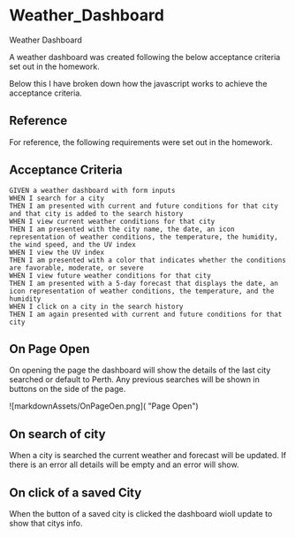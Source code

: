 # Weather_Dashboard
Weather Dashboard

A weather dashboard was created following the below acceptance criteria set out in the homework. 

Below this I have broken down how the javascript works to achieve the acceptance criteria. 

## Reference 

For reference, the following requirements were set out in the homework.

## Acceptance Criteria
```
GIVEN a weather dashboard with form inputs
WHEN I search for a city
THEN I am presented with current and future conditions for that city and that city is added to the search history
WHEN I view current weather conditions for that city
THEN I am presented with the city name, the date, an icon representation of weather conditions, the temperature, the humidity, the wind speed, and the UV index
WHEN I view the UV index
THEN I am presented with a color that indicates whether the conditions are favorable, moderate, or severe
WHEN I view future weather conditions for that city
THEN I am presented with a 5-day forecast that displays the date, an icon representation of weather conditions, the temperature, and the humidity
WHEN I click on a city in the search history
THEN I am again presented with current and future conditions for that city
```

## On Page Open

On opening the page the dashboard will show the details of the last city searched or default to Perth. Any previous searches will be shown in buttons on the side of the page.

![markdownAssets/OnPageOen.png]( "Page Open")

## On search of city

When a city is searched the current weather and forecast will be updated. If there is an error all details will be empty and an error will show.


## On click of a saved City

When the button of a saved city is clicked the dashboard wioll update to show that citys info.